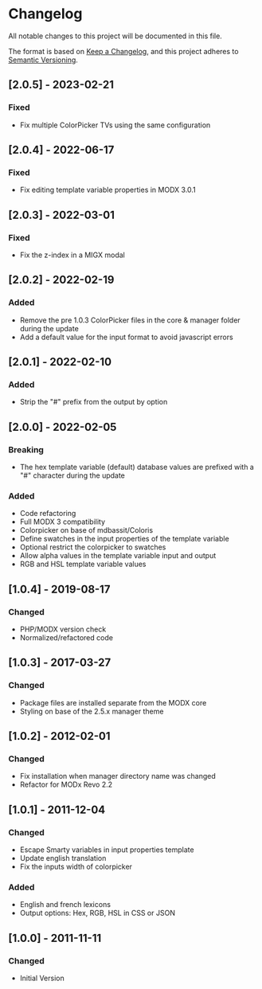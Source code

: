 # Changelog

All notable changes to this project will be documented in this file.

The format is based on [Keep a Changelog](https://keepachangelog.com/en/1.1.0/),
and this project adheres to [Semantic Versioning](https://semver.org/spec/v2.0.0.html).

## [2.0.5] - 2023-02-21

### Fixed

- Fix multiple ColorPicker TVs using the same configuration

## [2.0.4] - 2022-06-17

### Fixed

- Fix editing template variable properties in MODX 3.0.1

## [2.0.3] - 2022-03-01

### Fixed

- Fix the z-index in a MIGX modal

## [2.0.2] - 2022-02-19

### Added

- Remove the pre 1.0.3 ColorPicker files in the core & manager folder during the update
- Add a default value for the input format to avoid javascript errors

## [2.0.1] - 2022-02-10

### Added

- Strip the "#" prefix from the output by option

## [2.0.0] - 2022-02-05

### Breaking

- The hex template variable (default) database values are prefixed with a "#" character during the update

### Added

- Code refactoring
- Full MODX 3 compatibility
- Colorpicker on base of mdbassit/Coloris
- Define swatches in the input properties of the template variable
- Optional restrict the colorpicker to swatches
- Allow alpha values in the template variable input and output
- RGB and HSL template variable values

## [1.0.4] - 2019-08-17

### Changed

- PHP/MODX version check
- Normalized/refactored code 

## [1.0.3] - 2017-03-27

### Changed

- Package files are installed separate from the MODX core
- Styling on base of the 2.5.x manager theme

## [1.0.2] - 2012-02-01

### Changed

- Fix installation when manager directory name was changed
- Refactor for MODx Revo 2.2

## [1.0.1] - 2011-12-04

### Changed

- Escape Smarty variables in input properties template
- Update english translation
- Fix the inputs width of colorpicker

### Added

- English and french lexicons
- Output options: Hex, RGB, HSL in CSS or JSON

## [1.0.0] - 2011-11-11

### Changed

- Initial Version
